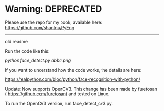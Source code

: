 # Warning: DEPRECATED

Please use the repo for my book, available here: https://github.com/shantnu/PyEng


--------------

old readme


Run the code like this:

*python face_detect.py abba.png*

If you want to understand how the code works, the details are here:

https://realpython.com/blog/python/face-recognition-with-python/


Update: Now supports OpenCV3. This change has been made by furetosan ( https://github.com/furetosan) and tested on Linux.

To run the OpenCV3 version, run face_detect_cv3.py.
